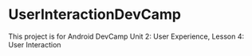 # UserInteractionDevCamp
This project is for Android DevCamp Unit 2: User Experience, Lesson 4: User Interaction
